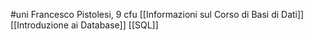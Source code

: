 #uni 
Francesco Pistolesi, 9 cfu
[[Informazioni sul Corso di Basi di Dati]] 
[[Introduzione ai Database]] 
[[SQL]] 